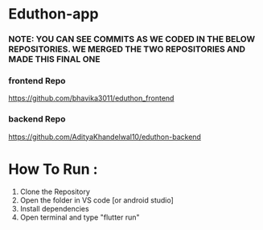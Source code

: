 # Eduthon-app

### NOTE: YOU CAN SEE COMMITS AS WE CODED IN THE BELOW REPOSITORIES. WE MERGED THE TWO REPOSITORIES AND MADE THIS FINAL ONE

### frontend Repo
https://github.com/bhavika3011/eduthon_frontend


### backend Repo
https://github.com/AdityaKhandelwal10/eduthon-backend

# How To Run : 
1. Clone the Repository
2. Open the folder in VS code [or android studio]
3. Install dependencies
4. Open terminal and type "flutter run"

